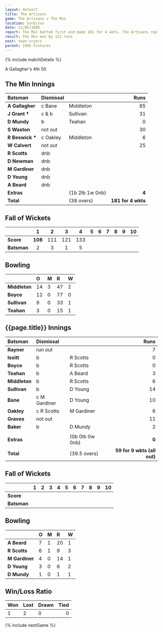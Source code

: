 ```yaml
---
layout: default
title: The Artisans
game: The Artisans v The Min
location: Surbiton
date: 11/05/1985
report: The Min batted first and made 181 for 4 wkts. The Artisans replied with 59 for 9 wkts (all out).
result: The Min won by 122 runs
next: town-cryers
parent: 1985 Fixtures
---
```


{% include matchDetails %}

A Gallagher's 4th 50

## The Min Innings

| Batsman | Dismissal |  | Runs |
|:---|:---|---|---:|
| **A Gallagher** | c Bane | Middleton | 85 |
| **J Grant &#8224;** | c & b | Sullivan | 31 |
| **D Mundy** | b | Teahan | 0 |
| **S Waston** | not out |  | 30 |
| **R Beswick &#42;** | c Oakley  | Middleton | 6 |
| **W Calvert** | not out |  | 25 |
| **R Scotts** | dnb |  |  |
| **D Newman** | dnb |  |  |
| **M Gardiner** | dnb |  |  |
| **D Young** | dnb |  |  |
| **A Beard** | dnb |  |  |
| **Extras** | | (1b 2lb 1w 0nb) | **4** |
| **Total** | | (38 overs) | **181 for 4 wkts** |

## Fall of Wickets

| | 1 | 2 | 3 | 4 | 5 | 6 | 7 | 8 | 9 | 10 |
|---|:---:|:---:|:---:|:---:|:---:|:---:|:---:|:---:|:---:|:---:|
| **Score** | **108** | 111 | 121 | 133 |  |  |  |  |  |  |
| **Batsman** | 2 | 3 | 1 | 5 |  |  |  |  |  |  |

## Bowling

| | O | M | R | W |
|---|:---|:---|:---|:---|
| **Middleton** | 14 | 3 | 47 | 2 |
| **Boyce** | 12 | 0 | 77 | 0 |
| **Sullivan** | 9 | 0 | 33 | 1 |
| **Teahan** | 3 | 0 | 15 | 1 |
 
## {{page.title}} Innings

| Batsman | Dismissal |  | Runs |
|:---|:---|---|---:|
| **Rayner** | run out |  | 7 |
| **Issitt** | b | R Scotts | 0 |
| **Boyce** | b | R Scotts | 0 |
| **Teahan** | b | A Beard | 3 |
| **Middleton** | b | R Scotts | 6 |
| **Sullivan** | b | D Young | 14 |
| **Bane** | c M Gardiner | D Young | 10 |
| **Oakley** | c R Scotts | M Gardiner | 6 |
| **Graves** | not out |  | 11 |
| **Baker** | b | D Mundy | 2 |
|  |  |  |  |
| **Extras** | | (0b 0lb 0w 0nb) | **0** |
| **Total** | | (39.5 overs) | **59 for 9 wkts (all out)** |

## Fall of Wickets

| | 1 | 2 | 3 | 4 | 5 | 6 | 7 | 8 | 9 | 10 |
|---|:---:|:---:|:---:|:---:|:---:|:---:|:---:|:---:|:---:|:---:|
| **Score** |  |  |  |  |  |  |  |  |  |  |
| **Batsman** |  |  |  |  |  |  |  |  |  |  |  |

## Bowling

| | O | M | R | W |
|---|:---|:---|:---|:---|
| **A Beard** | 7 | 1 | 20 | 1 |
| **R Scotts** | 6 | 1 | 9 | 3 |
| **M Gardiner** | 4 | 0 | 14 | 1 |
| **D Young** | 3 | 0 | 6 | 2 |
| **D Mundy** | 1 | 0 | 1 | 1 |

## Win/Loss Ratio

| Won | Lost | Drawn | Tied |
|:---|:---|:---|---:|
| 1 | 2 | 0 | 0 |

{% include nextGame %}